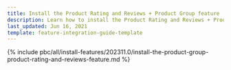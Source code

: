 ```yaml
---
title: Install the Product Rating and Reviews + Product Group feature
description: Learn how to install the Product Rating and Reviews + Product Group feature to a Spryker project.
last_updated: Jun 16, 2021
template: feature-integration-guide-template
---
```


{% include pbc/all/install-features/202311.0/install-the-product-group-product-rating-and-reviews-feature.md %} <!-- To edit, see /_includes/pbc/all/install-features/202311.0/install-the-product-group-product-rating-and-reviews-feature.md -->
